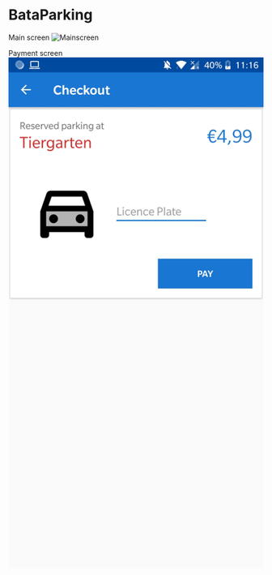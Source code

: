 # BataParking
Main screen
![Mainscreen](Screenshot_20181029-111629.jpg )

Payment screen
![Paymentscreen](docs/Screenshot_20181029-111623.jpg )
